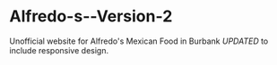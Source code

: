 # Alfredo-s--Version-2

Unofficial website for Alfredo's Mexican Food in Burbank _UPDATED_ to include responsive design.
